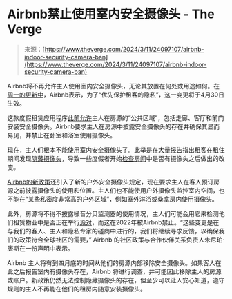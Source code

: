 <!--yml

category: 未分类

date: 2024-05-27 14:49:53

-->

# Airbnb禁止使用室内安全摄像头 - The Verge

> 来源：[https://www.theverge.com/2024/3/11/24097107/airbnb-indoor-security-camera-ban](https://www.theverge.com/2024/3/11/24097107/airbnb-indoor-security-camera-ban)

Airbnb将不再允许主人使用室内安全摄像头，无论其放置在何处或用途如何。在[周一的更新中](https://news.airbnb.com/an-update-on-our-policy-on-security-cameras/)，Airbnb表示，为了“优先保护租客的隐私”，这一变更将于4月30日生效。

这款度假租赁应用程序[此前允许](https://web.archive.org/web/20231223165134/https://www.airbnb.com/help/article/3061)主人在房源的“公共区域”，包括走廊、客厅和前门安装安全摄像头。Airbnb要求主人在房源中披露安全摄像头的存在并确保其显而易见，并禁止在卧室和浴室使用摄像头。

现在，主人们根本不能使用室内安全摄像头了。此举是在[大量报告](https://www.newsweek.com/airbnb-camera-hidden-couple-reddit-lawsuit-1743269)指出租客在租住期间发现[隐藏摄像头](https://www.buzzfeed.com/bradesposito/people-keep-finding-hidden-cameras-in-their-airbnb)，导致一些度假者开始[检查房间](/23550845/smartphone-hidden-camera-android-ios-how-to)中是否有摄像头之后做出的改变。

[Airbnb的新政策](https://airbnb.pvxt.net/c/482924/264339/4273?u=https%3A%2F%2Fwww.airbnb.com%2Fhelp%2Farticle%2F3061%23%3A~%3Atext%3Dhere%2520to%2520help-%2CWhat%2520we%2520do%2520allow%2Cof%2520a%2520reservation%2520are%2520permitted.)还引入了新的户外安全摄像头规定，现在要求主人在客人预订房源之前披露摄像头的使用和位置。主人们也不能使用户外摄像头监控室内空间，也不能在“某些私密度非常高的户外区域”，例如室外淋浴或桑拿房内使用摄像头。

此外，房源将不得不披露噪音分贝监测器的使用情况，主人们可能会用它来检测他们租赁物业中是否正在举行[派对](/circuitbreaker/2018/10/29/18037604/noiseaware-gen-3-indoor-outdoor-security-microphone)，而这在2022年被Airbnb禁止。“这些变更是在与我们的客人、主人和隐私专家的磋商中进行的，我们将继续寻求反馈，以确保我们的政策符合全球社区的需要，” Airbnb 的社区政策与合作伙伴关系负责人朱尼珀·唐斯在一份声明中表示。

Airbnb 主人将有到四月底的时间从他们的房源内部移除安全摄像头。如果客人在此之后报告室内有摄像头存在，Airbnb 将进行调查，并可能因此移除主人的房源或账户。新政策仍然无法控制隐藏摄像头的存在，但至少可以让人安心知道，遵守规则的主人不再能在他们的租房内随意安装摄像头。
